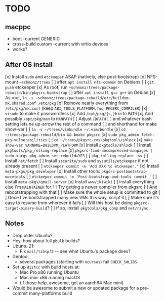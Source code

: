 # TODO

## macppc

- boot -current GENERIC
- cross-build custom -current with virtio devices
- works?

## After OS install

[x] Install `sudo` and `etckeeper` ASAP (natively, else post-bootstrap)
[x] NFS-mount `~schmonz/trees`
    [ ] after `apt install nfs-common` on Debians
[ ] `git push` etckeeper
[x] As root, run `~schmonz/trees/package-rebuild/bin/pkgsrc-bootstrap`
    [ ] after `apt install gcc g++` on Debian
[x] As root, `ln -s ~schmonz/trees/package-rebuild/etc/buildvm-mk.shared.conf /etc/pkg`
[x] Remove nearly everything from `/etc/pkg/mk.conf` (keep `ABI`, `TOOLS_PLATFORM.foo`, `PKGSRC_COMPILER`)
[x] `visudo` to make it passwordless
[x] Add `/opt/pkg/{s,}bin` to `PATH`
    [x] And possibly `/opt/pkg/man` to `MANPATH`
[ ] Adjust `CDPATH`
    [ ] and whatever bash setting lets ne up-arrow the rest of a command
    [ ] and shorthand for make show-var
    [ ] `ln -s ~/trees/vimbundle ~/.vim/bundle`
[x] `cd ~/trees/package-rebuild/bin && bmake pkgsrc`
[x] `sudo pkg_admin fetch-pkg-vulnerabilities`
[ ] `cd ~/trees/pkgsrc-cvs/pkgtools/shlock`
    [x] `make show-var VARNAME=BUILDVM_PLATFORM`
    [x] Install `pkgtools/shlock`
[ ] Install `pkgtools/pkg_rolling-replace`
[x] `pkgsrc-find-uncompressed-manpages | sudo xargs pkg_admin set rebuild=YES`
    [ ] `pkg_rolling-replace -sv`
[ ] Install `net/fetch`
[ ] Install `security/sudo` and `sysutils/etckeeper` if not already present
[ ] `etckeeper commit -m 'Add XXX to etckeeper.'`
[x] Install `meta-pkgs/pkg_developer`
[x] Install other tools: `pkgsrc-postbootstrap-moretools`
[ ] `etckeeper commit -m 'Post-bootstrap-and-tools commit.'`
[ ] Install `meta-pkgs/qmail-server`
[x] Install `www/ikiwiki`
[ ] Install everything else I'm `MAINTAINER` for
[ ] Try getting a newer compiler from pkgsrc
    [ ] And rebootstrapping with that
[ ] Make sure the whole setup is committed to git
[ ] Once I've bootstrapped many new VMs this way, script it
    [ ] Make sure it's easy to resume from wherever it fails
[ ] Will this host be doing `pkgsrc-target-binary-build`?
    [ ] If so, install `pkgtools/pkg_comp` and `net/rsync`

## Notes

- Drop older Ubuntu?
- Hey, how about full `pbulk` builds?
- Ubuntu 21:
    - Fix `mail/libspf2` -- see what Ubuntu's package does?
- Gentoo:
    - several packages (starting with `ncurses`) fail `CHECK_SHLIBS`
- Set up `distcc` with build hosts at:
    - Mac Pro x86 running Ubuntu
    - Mac mini x86 running macOS
    - (if those help, awesome, get an aarch64 Mac mini)
- Would be awesome to submit a new or updated package for a pre-commit many-platforms build
